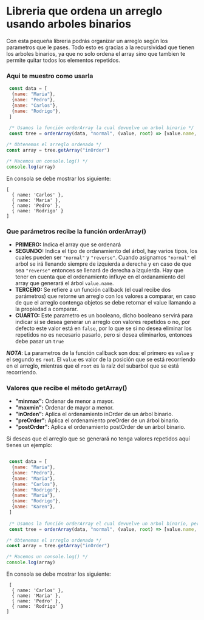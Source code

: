 # Libreria que ordena un arreglo usando arboles binarios

Con esta pequeña libreria podrás organizar un arreglo según los parametros que le pases. Todo esto es gracias a la recursividad que tienen los arboles binarios, ya que no solo ordena el array sino que tambien te permite quitar todos los elementos repetidos.

### Aqui te muestro como usarla

``` javascript
 const data = [
  {name: "Maria"},
  {name: "Pedro"},
  {name: "Carlos"},
  {name: "Rodrigo"},
 ]
 
 /* Usamos la función orderArray la cual devuelve un arbol binario */
 const tree = orderArray(data, "normal", (value, root) => [value.name, root.name])

/* Obtenemos el arreglo ordenado */
const array = tree.getArray("inOrder")

/* Hacemos un console.log() */
console.log(array)
```
En consola se debe mostrar los siguiente:

```console
[
  { name: 'Carlos' },
  { name: 'Maria' },
  { name: 'Pedro' },
  { name: 'Rodrigo' }
]
```

### Que parámetros recibe la función orderArray()
* **PRIMERO:** Indica el array que se ordenará
* **SEGUNDO:** Indica el tipo de ordanamiento del árbol, hay varios tipos, los cuales pueden ser ``` "normal" ``` y ``` "reverse" ```. Cuando asignamos ``` "normal" ``` el arbol se irá llenando siempre de izquierda a derecha y en caso de que sea ``` "reverse" ``` entonces se llenará de derecha a izquierda. Hay que tener en cuenta que el ordenamiento influye en el ordanamiento del array que generará el árbol ``` value.name ```. 
* **TERCERO:** Se refiere a un función callback (el cual recibe dos parámetros) que retorne un arreglo con los valores a comparar, en caso de que el arreglo contenga objetos se debe retornar el value llamando a la propiedad a comparar. 
* **CUARTO:** Este parametro es un booleano, dicho booleano servirá para indicar si se desea generar un arreglo con valores repetidos o no, por defecto este valor está en ``` false ```, por lo que se si no desea eliminar los repetidos no es necesario pasarlo, pero si desea eliminarlos, entonces debe pasar un ``` true ```


***NOTA***: La parametros de la función callback son dos: el primero es ``` value ``` y el segundo es ``` root ```. El ``` value ``` es valor de la posición que se está recorriendo en el arreglo, mientras que el ``` root ``` es la raíz del subarbol que se está recorriendo.


### Valores que recibe el método getArray()
 * **"minmax":** Ordenar de menor a mayor.
 * **"maxmin":** Ordenar de mayor a menor.
 * **"inOrden":** Aplica el ordenamiento inOrder de un árbol binario.
 * **"preOrder":** Aplica el ordenamiento preOrder de un árbol binario.
 * **"postOrder":** Aplica el ordenamiento postOrder de un árbol binario.

Si deseas que el arreglo que se generará no tenga valores repetidos aquí tienes un ejemplo:

``` javascript

 const data = [
  {name: "Maria"},
  {name: "Pedro"},
  {name: "Maria"},
  {name: "Carlos"},
  {name: "Rodrigo"},
  {name: "Maria"},
  {name: "Rodrigo"},
  {name: "Karen"},
 ]
 
 /* Usamos la función orderArray el cual devuelve un arbol binario, pero esta vez pasamos el último parámetro en true */
 const tree = orderArray(data, "normal", (value, root) => [value.name, root.name], true)

/* Obtenemos el arreglo ordenado */
const array = tree.getArray("inOrder")

/* Hacemos un console.log() */
console.log(array)
```
En consola se debe mostrar los siguiente:

```console
 [
  { name: 'Carlos' },
  { name: 'Maria' },
  { name: 'Pedro' },
  { name: 'Rodrigo' }
]
```



